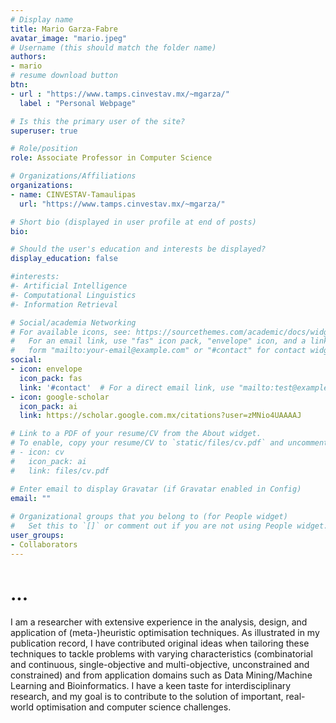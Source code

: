 ```yaml
---
# Display name
title: Mario Garza-Fabre
avatar_image: "mario.jpeg"
# Username (this should match the folder name)
authors:
- mario
# resume download button
btn:
- url : "https://www.tamps.cinvestav.mx/~mgarza/"
  label : "Personal Webpage"

# Is this the primary user of the site?
superuser: true

# Role/position
role: Associate Professor in Computer Science

# Organizations/Affiliations
organizations:
- name: CINVESTAV-Tamaulipas
  url: "https://www.tamps.cinvestav.mx/~mgarza/"

# Short bio (displayed in user profile at end of posts)
bio: 

# Should the user's education and interests be displayed?
display_education: false

#interests:
#- Artificial Intelligence
#- Computational Linguistics
#- Information Retrieval

# Social/academia Networking
# For available icons, see: https://sourcethemes.com/academic/docs/widgets/#icons
#   For an email link, use "fas" icon pack, "envelope" icon, and a link in the
#   form "mailto:your-email@example.com" or "#contact" for contact widget.
social:
- icon: envelope
  icon_pack: fas
  link: '#contact'  # For a direct email link, use "mailto:test@example.org".
- icon: google-scholar
  icon_pack: ai
  link: https://scholar.google.com.mx/citations?user=zMNio4UAAAAJ

# Link to a PDF of your resume/CV from the About widget.
# To enable, copy your resume/CV to `static/files/cv.pdf` and uncomment the lines below.  
# - icon: cv
#   icon_pack: ai
#   link: files/cv.pdf

# Enter email to display Gravatar (if Gravatar enabled in Config)
email: ""
  
# Organizational groups that you belong to (for People widget)
#   Set this to `[]` or comment out if you are not using People widget.  
user_groups:
- Collaborators
---
```


# ...

I am a researcher with extensive experience in the analysis, design, and application of (meta-)heuristic optimisation techniques. As illustrated in my publication record, I have contributed original ideas when tailoring these techniques to tackle problems with varying characteristics (combinatorial and continuous, single-objective and multi-objective, unconstrained and constrained) and from application domains such as Data Mining/Machine Learning and Bioinformatics. I have a keen taste for interdisciplinary research, and my goal is to contribute to the solution of important, real-world optimisation and computer science challenges. 
